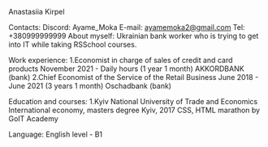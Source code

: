 Anastasiia Kirpel

Contacts:
Discord: Ayame_Moka
E-mail: ayamemoka2@gmail.com
Tel: +380999999999
About myself:
Ukrainian bank worker who is trying to get into IT while taking RSSchool courses.

Work experience:
1.Economist in charge of sales of credit and card products
November 2021 - Daily hours (1 year 1 month)
AKKORDBANK (bank)
2.Chief Economist of the Service of the Retail Business
June 2018 - June 2021 (3 years 1 month)
Oschadbank (bank)

Education and courses:
1.Kyiv National University of Trade and Economics
International economy, masters degree
Kyiv, 2017
CSS, HTML marathon by GoIT Academy

Language:
English level - B1
